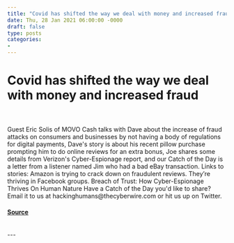 ```yaml
---
title: "Covid has shifted the way we deal with money and increased fraud"
date: Thu, 28 Jan 2021 06:00:00 -0000
draft: false
type: posts
categories: 
- 
---
```

# Covid has shifted the way we deal with money and increased fraud

<br/>

<br/>
Guest Eric Solis of MOVO Cash talks with Dave about the increase of fraud attacks on consumers and businesses by not having a body of regulations for digital payments, Dave's story is about his recent pillow purchase prompting him to do online reviews for an extra bonus, Joe shares some details from Verizon's Cyber-Espionage report, and our Catch of the Day is a letter from a listener named Jim who had a bad eBay transaction. Links to stories: Amazon is trying to crack down on fraudulent reviews. They’re thriving in Facebook groups. Breach of Trust: How Cyber-Espionage Thrives On Human Nature Have a Catch of the Day you'd like to share? Email it to us at hackinghumans@thecyberwire.com or hit us up on Twitter.

#### [Source](https://thecyberwire.com/podcasts/hacking-humans/132/notes)

<br/>
---
